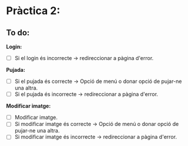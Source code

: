 # Pràctica 2:

## To do:

**Login:**
- [ ] Si el login és incorrecte -> redireccionar a pàgina d'error.

**Pujada:**
- [ ] Si el pujada és correcte -> Opció de menú o donar opció de pujar-ne una altra.
- [ ] Si el pujada és incorrecte -> redireccionar a pàgina d'error.

**Modificar imatge:**
- [ ] Modificar imatge.
- [ ] Si modificar imatge és correcte -> Opció de menú o donar opció de pujar-ne una altra.
- [ ] Si modificar imatge és incorrecte -> redireccionar a pàgina d'error.
